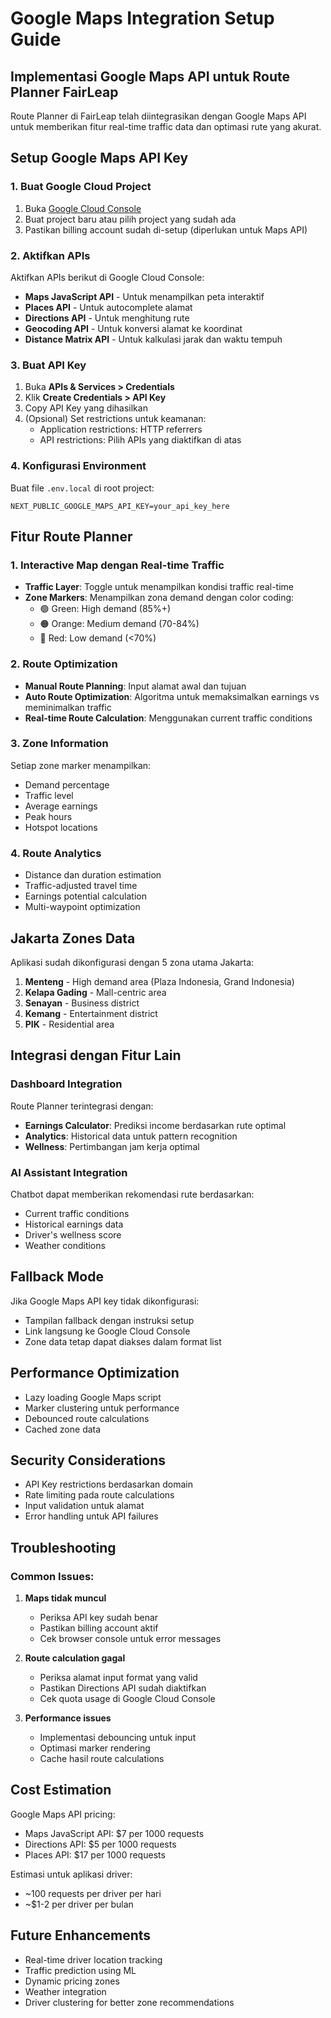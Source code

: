 # Google Maps Integration Setup Guide

## Implementasi Google Maps API untuk Route Planner FairLeap

Route Planner di FairLeap telah diintegrasikan dengan Google Maps API untuk memberikan fitur real-time traffic data dan optimasi rute yang akurat.

## Setup Google Maps API Key

### 1. Buat Google Cloud Project

1. Buka [Google Cloud Console](https://console.cloud.google.com/)
2. Buat project baru atau pilih project yang sudah ada
3. Pastikan billing account sudah di-setup (diperlukan untuk Maps API)

### 2. Aktifkan APIs

Aktifkan APIs berikut di Google Cloud Console:

- **Maps JavaScript API** - Untuk menampilkan peta interaktif
- **Places API** - Untuk autocomplete alamat
- **Directions API** - Untuk menghitung rute
- **Geocoding API** - Untuk konversi alamat ke koordinat
- **Distance Matrix API** - Untuk kalkulasi jarak dan waktu tempuh

### 3. Buat API Key

1. Buka **APIs & Services > Credentials**
2. Klik **Create Credentials > API Key**
3. Copy API Key yang dihasilkan
4. (Opsional) Set restrictions untuk keamanan:
   - Application restrictions: HTTP referrers
   - API restrictions: Pilih APIs yang diaktifkan di atas

### 4. Konfigurasi Environment

Buat file `.env.local` di root project:

```env
NEXT_PUBLIC_GOOGLE_MAPS_API_KEY=your_api_key_here
```

## Fitur Route Planner

### 1. Interactive Map dengan Real-time Traffic

- **Traffic Layer**: Toggle untuk menampilkan kondisi traffic real-time
- **Zone Markers**: Menampilkan zona demand dengan color coding:
  - 🟢 Green: High demand (85%+)
  - 🟠 Orange: Medium demand (70-84%)
  - 🔴 Red: Low demand (<70%)

### 2. Route Optimization

- **Manual Route Planning**: Input alamat awal dan tujuan
- **Auto Route Optimization**: Algoritma untuk memaksimalkan earnings vs meminimalkan traffic
- **Real-time Route Calculation**: Menggunakan current traffic conditions

### 3. Zone Information

Setiap zone marker menampilkan:
- Demand percentage
- Traffic level
- Average earnings
- Peak hours
- Hotspot locations

### 4. Route Analytics

- Distance dan duration estimation
- Traffic-adjusted travel time
- Earnings potential calculation
- Multi-waypoint optimization

## Jakarta Zones Data

Aplikasi sudah dikonfigurasi dengan 5 zona utama Jakarta:

1. **Menteng** - High demand area (Plaza Indonesia, Grand Indonesia)
2. **Kelapa Gading** - Mall-centric area
3. **Senayan** - Business district
4. **Kemang** - Entertainment district
5. **PIK** - Residential area

## Integrasi dengan Fitur Lain

### Dashboard Integration

Route Planner terintegrasi dengan:

- **Earnings Calculator**: Prediksi income berdasarkan rute optimal
- **Analytics**: Historical data untuk pattern recognition
- **Wellness**: Pertimbangan jam kerja optimal

### AI Assistant Integration

Chatbot dapat memberikan rekomendasi rute berdasarkan:
- Current traffic conditions
- Historical earnings data
- Driver's wellness score
- Weather conditions

## Fallback Mode

Jika Google Maps API key tidak dikonfigurasi:
- Tampilan fallback dengan instruksi setup
- Link langsung ke Google Cloud Console
- Zone data tetap dapat diakses dalam format list

## Performance Optimization

- Lazy loading Google Maps script
- Marker clustering untuk performance
- Debounced route calculations
- Cached zone data

## Security Considerations

- API Key restrictions berdasarkan domain
- Rate limiting pada route calculations
- Input validation untuk alamat
- Error handling untuk API failures

## Troubleshooting

### Common Issues:

1. **Maps tidak muncul**
   - Periksa API key sudah benar
   - Pastikan billing account aktif
   - Cek browser console untuk error messages

2. **Route calculation gagal**
   - Periksa alamat input format yang valid
   - Pastikan Directions API sudah diaktifkan
   - Cek quota usage di Google Cloud Console

3. **Performance issues**
   - Implementasi debouncing untuk input
   - Optimasi marker rendering
   - Cache hasil route calculations

## Cost Estimation

Google Maps API pricing:
- Maps JavaScript API: $7 per 1000 requests
- Directions API: $5 per 1000 requests
- Places API: $17 per 1000 requests

Estimasi untuk aplikasi driver:
- ~100 requests per driver per hari
- ~$1-2 per driver per bulan

## Future Enhancements

- Real-time driver location tracking
- Traffic prediction using ML
- Dynamic pricing zones
- Weather integration
- Driver clustering for better zone recommendations 
